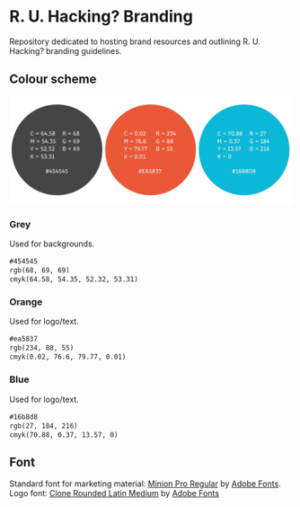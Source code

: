 # R. U. Hacking? Branding
Repository dedicated to hosting brand resources and outlining R. U. Hacking? branding guidelines.

## Colour scheme
![color_scheme](https://github.com/RUHacking/Branding/blob/master/new_branding/color_scheme.jpeg)

### Grey
Used for backgrounds.

```
#454545
rgb(68, 69, 69)
cmyk(64.58, 54.35, 52.32, 53.31)
```
### Orange
Used for logo/text.

```
#ea5837
rgb(234, 88, 55)
cmyk(0.02, 76.6, 79.77, 0.01)
```
### Blue
Used for logo/text.

```
#16b8d8
rgb(27, 184, 216)
cmyk(70.88, 0.37, 13.57, 0)
```


## Font
Standard font for marketing material:
[Minion Pro Regular](https://fonts.adobe.com/fonts/minion) by [Adobe Fonts](https://fonts.adobe.com/).
Logo font:
[Clone Rounded Latin Medium](https://fonts.adobe.com/fonts/clone-rounded) by [Adobe Fonts](https://fonts.adobe.com/)
